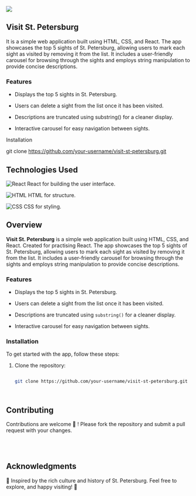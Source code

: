 <img src="https://i.giphy.com/media/v1.Y2lkPTc5MGI3NjExN25hdGpjZzYwd2x3ZDJzaWg5YjVtaHV3aDBqejMzenA4eHoyaTFjdiZlcD12MV9pbnRlcm5hbF9naWZfYnlfaWQmY3Q9dHM/g37DA2AVfgg7nkmpOD/giphy.gif"/>

## Visit St. Petersburg
 It is a simple web application built using HTML, CSS, and React. The app showcases the top 5 sights of St. Petersburg, allowing users to mark each sight as visited by removing it from the list. It includes a user-friendly carousel for browsing through the sights and employs string manipulation to provide concise descriptions.



### Features

- Displays the top 5 sights in St. Petersburg.

- Users can delete a sight from the list once it has been visited.

- Descriptions are truncated using substring() for a cleaner display.

- Interactive carousel for easy navigation between sights.

Installation



git clone https://github.com/your-username/visit-st-petersburg.git





## Technologies Used

![React](https://img.shields.io/badge/React-18-blue) React for building the user interface.

![HTML](https://img.shields.io/badge/HTML-5-red) HTML for structure.

![CSS](https://img.shields.io/badge/CSS-3-green) CSS for styling.





## Overview


**Visit St. Petersburg** is a simple web application built using HTML, CSS, and React. Created for practising React.
The app showcases the top 5 sights of St. Petersburg, allowing users to mark each sight as visited by removing it from the list.
It includes a user-friendly carousel for browsing through the sights and employs string manipulation to provide concise descriptions.



### Features


- Displays the top 5 sights in St. Petersburg.

- Users can delete a sight from the list once it has been visited.

- Descriptions are truncated using `substring()` for a cleaner display.

- Interactive carousel for easy navigation between sights.



### Installation



To get started with the app, follow these steps:



1. Clone the repository:

   ```bash

   git clone https://github.com/your-username/visit-st-petersburg.git




## Contributing

Contributions are welcome 🤝 ! Please fork the repository and submit a pull request with your changes.

<br/>
<br/>

## Acknowledgments

💙 Inspired by the rich culture and history of St. Petersburg.
Feel free to explore, and happy visiting! 💙





